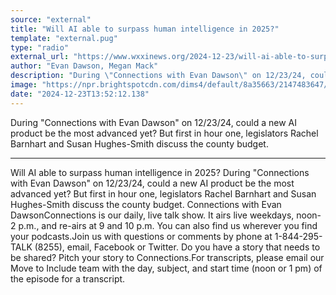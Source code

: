 ```yaml
---
source: "external"
title: "Will AI able to surpass human intelligence in 2025?"
template: "external.pug"
type: "radio"
external_url: "https://www.wxxinews.org/2024-12-23/will-ai-able-to-surpass-human-intelligence-in-2025"
author: "Evan Dawson, Megan Mack"
description: "During \"Connections with Evan Dawson\" on 12/23/24, could a new AI product be the most advanced yet? But first in hour one, legislators Rachel Barnhart and Susan Hughes-Smith discuss the county budget."
image: "https://npr.brightspotcdn.com/dims4/default/8a35663/2147483647/strip/true/crop/4968x2608+0+0/resize/1200x630!/quality/90/?url=http%3A%2F%2Fnpr-brightspot.s3.amazonaws.com%2F90%2F02%2F0a34deb949eba24c509f4132dfcb%2Fadobestock-205110625.jpeg"
date: "2024-12-23T13:52:12.138"
---
```


During "Connections with Evan Dawson" on 12/23/24, could a new AI product be the most advanced yet? But first in hour one, legislators Rachel Barnhart and Susan Hughes-Smith discuss the county budget.

---

Will AI able to surpass human intelligence in 2025?
During "Connections with Evan Dawson" on 12/23/24, could a new AI product be the most advanced yet? But first in hour one, legislators Rachel Barnhart and Susan Hughes-Smith discuss the county budget.
Connections with Evan DawsonConnections is our daily, live talk show. It airs live weekdays, noon-2 p.m., and re-airs at 9 and 10 p.m. You can also find us wherever you find your podcasts.Join us with questions or comments by phone at 1-844-295-TALK (8255), email, Facebook or Twitter. Do you have a story that needs to be shared? Pitch your story to Connections.For transcripts, please email our Move to Include team with the day, subject, and start time (noon or 1 pm) of the episode for a transcript.

